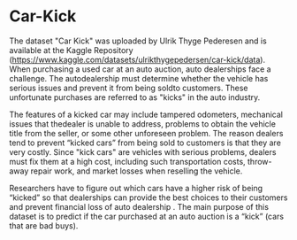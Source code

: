 # Car-Kick

The dataset "Car Kick" was uploaded by Ulrik Thyge Pederesen and is available at the Kaggle Repository (https://www.kaggle.com/datasets/ulrikthygepedersen/car-kick/data).
When purchasing a used car at an auto auction, auto dealerships face a challenge. The autodealership must determine whether the vehicle has serious issues and prevent it from being soldto customers. These unfortunate purchases are referred to as "kicks" in the auto industry.

The features of a kicked car may include tampered odometers, mechanical issues that thedealer is unable to address, problems to obtain the vehicle title from the seller, or some other
unforeseen problem. The reason dealers tend to prevent “kicked cars” from being sold to customers is that they are very costly. Since "kick cars" are vehicles with serious problems, dealers must fix them at a high cost, including such transportation costs, throw-away repair work, and market losses when reselling the vehicle.

Researchers have to figure out which cars have a higher risk of being “kicked” so that dealerships can provide the best choices to their customers and prevent financial loss of auto dealership . The main purpose of this dataset is to predict if the car purchased at an auto auction is a “kick” (cars that are bad buys).

